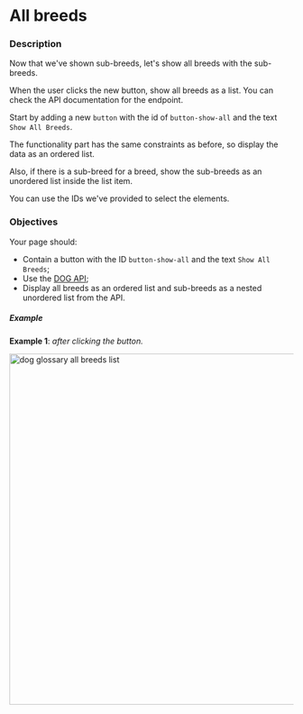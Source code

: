 # All breeds

<div class="step-text">
<h3 id="description"><b>Description</b></h5>
<p>Now that we've shown sub-breeds, let's show all breeds with the sub-breeds.</p>
<p>When the user clicks the new button, show all breeds as a list. You can check the API documentation for the endpoint.</p>
<p>Start by adding a new <code class="java">button</code> with the id of <code class="java">button-show-all</code> and the text <code class="java">Show All Breeds</code>.</p>
<p>The functionality part has the same constraints as before, so display the data as an ordered list.</p>
<p>Also, if there is a sub-breed for a breed, show the sub-breeds as an unordered list inside the list item.</p>
<p>You can use the IDs we've provided to select the elements.</p>
<h3 id="objectives">Objectives</h5>
<p>Your page should:</p>
<ul>
<li>Contain a button with the ID <code class="java">button-show-all</code> and the text <code class="java">Show All Breeds</code>;</li>
<li>Use the <a href="https://dog.ceo/dog-api/documentation" rel="noopener noreferrer nofollow" target="_blank">DOG API</a>;</li>
<li>Display all breeds as an ordered list and sub-breeds as a nested unordered list from the API.</li>
</ul>
<h5 id="example">Example</h5>
<p><strong>Example 1</strong>: <em>after clicking the button.</em></p>
<p><img alt="dog glossary all breeds list" height="623" name="eg6-dog.png" src="https://ucarecdn.com/8cbebebc-b4cb-4aac-9d37-e551c2281173/" width="691"/></p>
</div>
